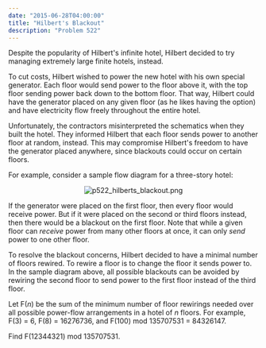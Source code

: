 ```yaml
---
date: "2015-06-28T04:00:00"
title: "Hilbert's Blackout"
description: "Problem 522"
---
```


<p>Despite the popularity of Hilbert's infinite hotel, Hilbert decided to try managing extremely large finite hotels, instead.</p>
<p>To cut costs, Hilbert wished to power the new hotel with his own special generator. Each floor would send power to the floor above it, with the top floor sending power back down to the bottom floor. That way, Hilbert could have the generator placed on any given floor (as he likes having the option) and have electricity flow freely throughout the entire hotel.</p>
<p>Unfortunately, the contractors misinterpreted the schematics when they built the hotel. They informed Hilbert that each floor sends power to another floor at random, instead. This may compromise Hilbert's freedom to have the generator placed anywhere, since blackouts could occur on certain floors.</p>
<p>For example, consider a sample flow diagram for a three-story hotel:</p>
<p align="center"><img alt="p522_hilberts_blackout.png" src="/images/p522_hilberts_blackout.png"/></p>
<p>If the generator were placed on the first floor, then every floor would receive power. But if it were placed on the second or third floors instead, then there would be a blackout on the first floor. Note that while a given floor can <i>receive</i> power from many other floors at once, it can only <i>send</i> power to one other floor.</p>
<p>To resolve the blackout concerns, Hilbert decided to have a minimal number of floors rewired. To rewire a floor is to change the floor it sends power to. In the sample diagram above, all possible blackouts can be avoided by rewiring the second floor to send power to the first floor instead of the third floor.</p>
<p>Let F(<var>n</var>) be the sum of the minimum number of floor rewirings needed over all possible power-flow arrangements in a hotel of <var>n</var> floors. For example, F(3) = 6, F(8) = 16276736, and F(100) mod 135707531 = 84326147.</p>
<p>Find F(12344321) mod 135707531.</p>

